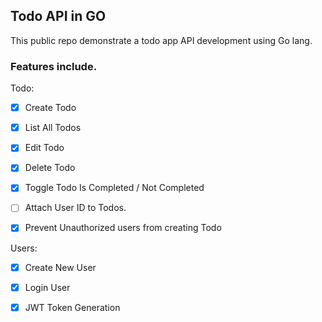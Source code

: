 ## Todo API in GO

This public repo demonstrate a todo app API development using Go lang.

### Features include.

Todo:

- [x] Create Todo 
- [x] List All Todos 
- [x] Edit Todo 
- [x] Delete Todo 
- [x] Toggle Todo Is Completed / Not Completed
- [ ] Attach User ID to Todos.
- [x] Prevent Unauthorized users from creating Todo
  

Users:

- [x] Create New User 
- [x] Login User
- [x] JWT Token Generation

